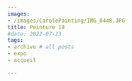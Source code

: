 ```yaml
---
images:
- /images/CarolePainting/IMG_0448.JPG
title: Peinture 18
#date: 2022-07-23
tags:
- archive # all posts
- expo
- accueil

---
```



